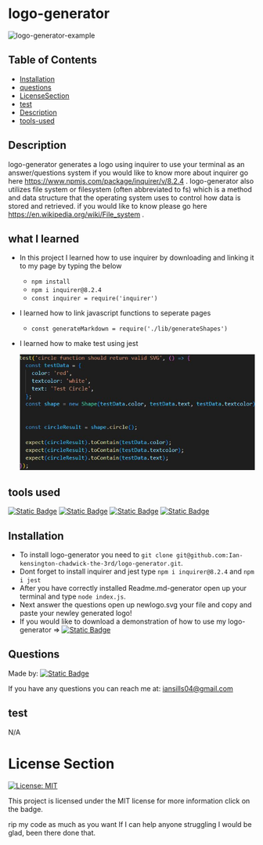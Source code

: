 # logo-generator

![logo-generator-example](./images/Untitled_%20Oct%2024,%202023%207_08%20PM.gif)


## Table of Contents

* [Installation](#installation)
* [questions](#questions)
* [LicenseSection](#license-section)
* [test](#test)
* [Description](#description)
* [tools-used](#tools-used)



## Description


logo-generator generates a logo using inquirer to use your terminal as an answer/questions system if you would like to know more about inquirer 
go here https://www.npmjs.com/package/inquirer/v/8.2.4 . 
logo-generator also utilizes file system or filesystem (often abbreviated to fs) which is a method and data structure that the operating system uses to control how data is stored and retrieved. if you would like to know please go here https://en.wikipedia.org/wiki/File_system .


## what I learned

 * In this project I learned how to use inquirer by downloading and linking it to my page by typing the below
    * `npm install`
    * `npm i inquirer@8.2.4`
    * `const inquirer = require('inquirer')` 
 * I learned how to link javascript functions to seperate pages 
    * `const generateMarkdown = require('./lib/generateShapes')`
 * I learned how to make test using jest
    
    
    ![logo-test-example](./images/test.logo.JPG)
 

## tools used
[![Static Badge](https://img.shields.io/badge/node.js-red)](https://nodejs.org/en/download) 
[![Static Badge](https://img.shields.io/badge/inquirer-orange)](https://www.npmjs.com/package/inquirer/v/8.2.4) 
[![Static Badge](https://img.shields.io/badge/javascript-yellow)](https://developer.mozilla.org/en-US/docs/Web/JavaScript) 
[![Static Badge](https://img.shields.io/badge/jest-green)](https://jestjs.io/docs/getting-started) 


## Installation

* To install logo-generator you need to `git clone git@github.com:Ian-kensington-chadwick-the-3rd/logo-generator.git`.
* Dont forget to install inquirer and jest type `npm i inquirer@8.2.4` and `npm i jest`
* After you have correctly installed Readme.md-generator open up your terminal and type `node index.js`.
* Next answer the questions open up newlogo.svg your file and copy and paste your newley generated logo!
* If you would like to download a demonstration of how to use my logo-generator => [![Static Badge](https://img.shields.io/badge/logo_generator-demo-yellow)](https://drive.google.com/file/d/1WZ0hCtjHfjgnBSWcjQkyR4zDPg0x_VkP/view)
## Questions


Made by:    [![Static Badge](https://img.shields.io/badge/Ian_kensington_chadwick_the_3rd-2023_portfolio-blue)](https://ian-kensington-chadwick-the-3rd.github.io/IanSills-portfolio/)

If you have any questions you can reach me at: iansills04@gmail.com


## test

N/A

# License Section

[![License: MIT](https://img.shields.io/badge/License-MIT-yellow.svg)](https://opensource.org/licenses/MIT) 

This project is licensed under the MIT license for more information click on the badge.

rip my code as much as you want If I can help anyone struggling I would be glad, been there done that.
